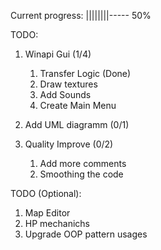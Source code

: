Current progress: ||||||||----- 50%

TODO: 
1) Winapi Gui (1/4)
	1) Transfer Logic (Done)
	2) Draw textures
	3) Add Sounds
	4) Create Main Menu

2) Add UML diagramm (0/1)

3) Quality Improve (0/2)
	1) Add more comments
	2) Smoothing the code

TODO (Optional):
1) Map Editor
2) HP mechanichs
3) Upgrade OOP pattern usages
